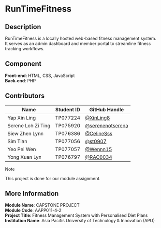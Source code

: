 # RunTimeFitness

## Description
RunTimeFitness is a locally hosted web-based fitness management system. It serves as an admin dashboard and member portal to streamline fitness tracking workflows. 

## Component
**Front-end**: HTML, CSS, JavaScript
<br>**Back-end**: PHP

## Contributors

| Name             | Student ID  | GitHub Handle       |
|------------------|-------------|---------------------|
| Yap Xin Ling     | TP077224    | [@XinLing8](https://github.com/XinLing8) |
| Serene Loh Zi Ting | TP075920  | [@serenenotserena](https://github.com/serenenotserena) |
| Siew Zhen Lynn   | TP076386    | [@CelineSss](https://github.com/CelineSss) |
| Sim Tian         | TP077056    | [@st0907](https://github.com/st0907) |
| Yeo Pei Wen      | TP077057    | [@Wennn15](https://github.com/Wennn15) |
| Yong Xuan Lyn    | TP076797    | [@RAC0034](https://github.com/RAC0034) |

> [!NOTE]
> This project is done for our module assignment.

## More Information
**Module Name**: CAPSTONE PROJECT
<br>**Module Code**: AAPP011-4-2 
<br>**Project Title**: Fitness Management System with Personalised Diet Plans
<br>**Institution Name**: Asia Pacifis University of Technology & Innovation (APU)